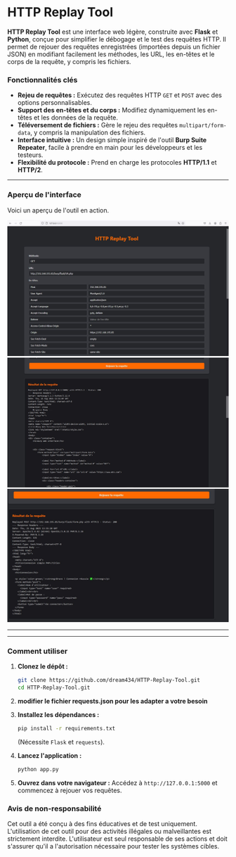 # HTTP Replay Tool

**HTTP Replay Tool** est une interface web légère, construite avec **Flask** et **Python**, conçue pour simplifier le débogage et le test des requêtes HTTP. Il permet de rejouer des requêtes enregistrées (importées depuis un fichier JSON) en modifiant facilement les méthodes, les URL, les en-têtes et le corps de la requête, y compris les fichiers.

### Fonctionnalités clés

* **Rejeu de requêtes :** Exécutez des requêtes HTTP `GET` et `POST` avec des options personnalisables.
* **Support des en-têtes et du corps :** Modifiez dynamiquement les en-têtes et les données de la requête.
* **Téléversement de fichiers :** Gère le rejeu des requêtes `multipart/form-data`, y compris la manipulation des fichiers.
* **Interface intuitive :** Un design simple inspiré de l'outil **Burp Suite Repeater**, facile à prendre en main pour les développeurs et les testeurs.
* **Flexibilité du protocole :** Prend en charge les protocoles **HTTP/1.1** et **HTTP/2**.

---

### Aperçu de l'interface

Voici un aperçu de l'outil en action.

<div align="center">
  <img src="images/replay.JPG" />
  <img src="images/image2.JPG" />
  <img src="images/image3.JPG" />
</div>

> 
---


---

### Comment utiliser

1.  **Clonez le dépôt :**
    ```sh
    git clone https://github.com/dream434/HTTP-Replay-Tool.git
    cd HTTP-Replay-Tool.git
    ```
2.  **modifier le fichier requests.json pour les adapter a votre besoin**

3.  **Installez les dépendances :**
    ```sh
    pip install -r requirements.txt
    ```
    (Nécessite `Flask` et `requests`).
4.  **Lancez l'application :**
    ```sh
    python app.py
    ```
5.  **Ouvrez dans votre navigateur :**
    Accédez à `http://127.0.0.1:5000` et commencez à rejouer vos requêtes.




### Avis de non-responsabilité

Cet outil a été conçu à des fins éducatives et de test uniquement. L'utilisation de cet outil pour des activités illégales ou malveillantes est strictement interdite. L'utilisateur est seul responsable de ses actions et doit s'assurer qu'il a l'autorisation nécessaire pour tester les systèmes cibles.
